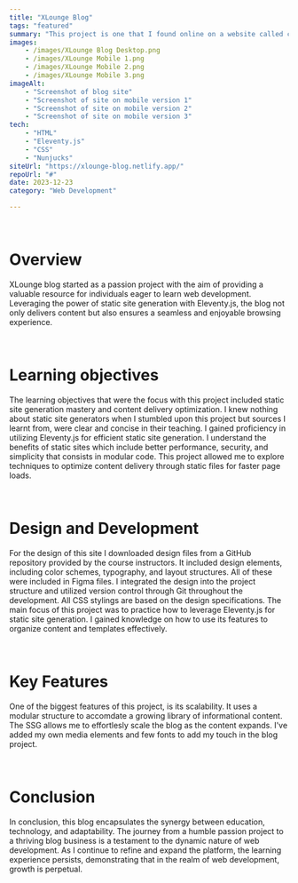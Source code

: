 ```yaml
---
title: "XLounge Blog"
tags: "featured"
summary: "This project is one that I found online on a website called codementor.io. It is meant for aspiring web developers to attempt it and practice their skills. It uses a static site generator called 11ty. It is a project I decided to take serious and scale it up to a registered blog business."
images: 
    - /images/XLounge Blog Desktop.png
    - /images/XLounge Mobile 1.png
    - /images/XLounge Mobile 2.png
    - /images/XLounge Mobile 3.png
imageAlt: 
    - "Screenshot of blog site"
    - "Screenshot of site on mobile version 1"
    - "Screenshot of site on mobile version 2"
    - "Screenshot of site on mobile version 3"
tech: 
    - "HTML"
    - "Eleventy.js"
    - "CSS"
    - "Nunjucks"
siteUrl: "https://xlounge-blog.netlify.app/"
repoUrl: "#"
date: 2023-12-23
category: "Web Development"

--- 
```


<br>
<h1>Overview</h1>
<p> XLounge blog started as a passion project with the aim of providing a valuable resource for individuals eager to learn web development. Leveraging the power of static site generation with Eleventy.js, the blog not only delivers content but also ensures a seamless and enjoyable browsing experience.</p>
<br>
<h1> Learning <span>objectives</span></h1>
<p>The learning objectives that were the focus with this project included static site generation mastery and content delivery optimization. I knew nothing about static site generators when I stumbled upon this project but sources I learnt from, were clear and concise in their teaching. I gained proficiency in utilizing Eleventy.js for efficient static site generation. I understand the benefits of static sites which include better performance, security, and simplicity that consists in modular code. This project allowed me to explore techniques to optimize content delivery through static files for faster page loads.
</p>
<br>
<h1> Design and <span>Development</span></h1>
<p>For the design of this site I downloaded design files from a GitHub repository provided by the course instructors. It included design elements, including color schemes, typography, and layout structures. All of these were included in Figma files. I integrated the design into the project structure and utilized version control through Git throughout the development. All CSS stylings are based on the design specifications. The main focus of this project was to practice how to leverage Eleventy.js for static site generation. I gained knowledge on how to use its features to organize content and templates effectively.</p>
<br>
<h1>Key <span>Features</span></h1>
<p>One of the biggest features of this project, is its scalability. It uses a modular structure to accomdate a growing library of informational content. The SSG allows me to effortlesly scale the blog as the content expands. I've added my own media elements and few fonts to add my touch in the blog project. </p>
<br>
<h1>Conclusion</h1>
<p>In conclusion, this blog encapsulates the synergy between education, technology, and adaptability. The journey from a humble passion project to a thriving blog business is a testament to the dynamic nature of web development. As I continue to refine and expand the platform, the learning experience persists, demonstrating that in the realm of web development, growth is perpetual.</p>
<br>